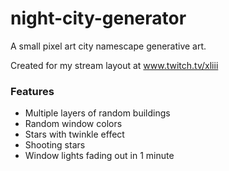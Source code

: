 # night-city-generator

A small pixel art city namescape generative art.

Created for my stream layout at www.twitch.tv/xliii

### Features
* Multiple layers of random buildings
* Random window colors
* Stars with twinkle effect
* Shooting stars
* Window lights fading out in 1 minute
